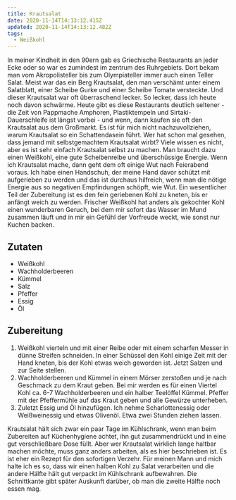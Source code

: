 ```yaml
---
title: Krautsalat
date: 2020-11-14T14:13:12.415Z
updated: 2020-11-14T14:13:12.482Z
tags:
  - Weißkohl
---
```

In meiner Kindheit in den 90ern gab es Griechische Restaurants an jeder Ecke oder so war es zumindest im zentrum des Ruhrgebiets.  Dort bekam man vom Akropolisteller bis zum Olympiateller immer auch einen Teller Salat. Meist war das ein Berg Krautsalat, den man verschämt unter einem Salatblatt, einer Scheibe Gurke und einer Scheibe Tomate versteckte. Und dieser Krautsalat war oft überraschend lecker. So lecker, dass ich heute noch davon schwärme. Heute gibt es diese Restaurants deutlich seltener - die Zeit von Pappmache Amphoren, Plastiktempeln und Sirtaki-Dauerschleife ist längst vorbei -  und wenn, dann kaufen sie oft den Krautsalat aus dem Großmarkt. Es ist für mich nicht nachzuvollziehen, warum Krautsalat so ein Schattendasein führt. Wer hat schon mal gesehen, dass jemand mit selbstgemachtem Krautsalat wirbt?
Viele wissen es nicht, aber es ist sehr einfach Krautsalat selbst zu machen. Man braucht dazu einen Weißkohl, eine gute Scheibenreibe und überschüssige Energie. Wenn ich Krautsalat mache, dann geht dem oft einige Wut nach Feierabend voraus. Ich habe einen Handschuh, der meine Hand davor schützt mit aufgerieben zu werden und das ist durchaus hilfreich, wenn man die nötige Energie aus so negativen Empfindungen schöpft, wie Wut. Ein wesentlicher Teil der Zubereitung ist es den fein geriebenen Kohl zu kneten, bis er anfängt weich zu werden. Frischer Weißkohl hat anders als gekochter Kohl einen wunderbaren Geruch, bei dem mir sofort das Wasser im Mund zusammen läuft und in mir ein Gefühl der Vorfreude weckt, wie sonst nur Kuchen backen. 

## Zutaten
* Weißkohl
* Wachholderbeeren
* Kümmel
* Salz
* Pfeffer
* Essig
* Öl

## Zubereitung
1. Weißkohl vierteln und mit einer Reibe oder mit einem scharfen Messer in dünne Streifen schneiden. In einer Schüssel den Kohl einige Zeit mit der Hand kneten, bis der Kohl etwas weich geworden ist. Jetzt Salzen und zur Seite stellen. 
2. Wachholderbeeren und Kümmel in einem Mörser zerstoßen und je nach Geschmack zu dem Kraut geben. Bei mir werden es für einen Viertel Kohl ca. 6-7 Wachholderbeeren und ein halber Teelöffel Kümmel. Pfeffer mit der Pfeffermühle auf das Kraut geben und alle Gewürze unterheben. 
3. Zuletzt Essig und Öl hinzufügen. Ich nehme Scharlottenessig oder Weißweinessig und etwas Olivenöl. Etwa zwei Stunden ziehen lassen.

Krautsalat hält sich zwar ein paar Tage im Kühlschrank, wenn man beim Zubereiten auf Küchenhygiene achtet, ihn gut zusammendrückt und in eine gut verschließbare Dose füllt. Aber wer Krautsalat wirklich lange haltbar machen möchte, muss ganz anders arbeiten, als es hier beschrieben ist. Es ist eher ein Rezept für den sofortigen Verzehr. Für meinen Mann und mich halte ich es so, dass wir einen halben Kohl zu Salat verarbeiten und die andere Hälfte hält gut verpackt im Kühlschrank aufbewahren. Die Schnittkante gibt später Auskunft darüber, ob man die zweite Hälfte noch essen mag. 